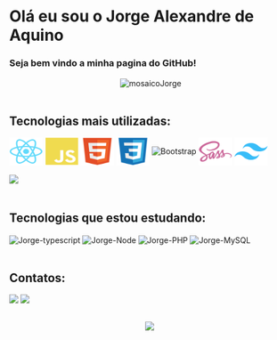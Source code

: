 <h1> Olá eu sou o Jorge Alexandre de Aquino </h1>

### Seja bem vindo a minha pagina do GitHub! 

<div align="center">&nbsp;<img align="center" height="250px" src="https://streak-stats.demolab.com?user=JorgeDeAquino&theme=dracula&border_radius=5&locale=pt-br" alt="mosaicoJorge" /></div>

<div style="display: inline_block"><br>
  <h2>Tecnologias mais utilizadas:</h2>
  <img align="center" alt="Jorge-React" height="50" width="60" src="https://raw.githubusercontent.com/devicons/devicon/master/icons/react/react-original.svg">
  <img align="center" alt="Jorge-Js" height="50" width="60" src="https://raw.githubusercontent.com/devicons/devicon/master/icons/javascript/javascript-plain.svg">
  <img align="center" alt="Jorge-HTML" height="50" width="60" src="https://raw.githubusercontent.com/devicons/devicon/master/icons/html5/html5-original.svg">
  <img align="center" alt="Jorge-CSS" height="50" width="60" src="https://raw.githubusercontent.com/devicons/devicon/master/icons/css3/css3-original.svg">
   <img align="center" alt="Bootstrap" height="50" width="60" src="https://cdn.jsdelivr.net/gh/devicons/devicon/icons/bootstrap/bootstrap-original.svg">
   <img align="center" alt="Sass" height="50" width="60" src="https://raw.githubusercontent.com/devicons/devicon/master/icons/sass/sass-original.svg">
 <img align="center" alt="Tailwind" height="50" width="60" src="https://github.com/devicons/devicon/blob/master/icons/tailwindcss/tailwindcss-plain.svg">
</div>

<br>

  <img height="180em" src="https://github-readme-stats.vercel.app/api/top-langs/?username=JorgeDeAquino&layout=compact&langs_count=7&theme=dracula"/>

<div style="display: inline_block"><br>
  <h2>Tecnologias que estou estudando:</h2>
  <img align="center" alt="Jorge-typescript" height="50" width="60" src="https://cdn.jsdelivr.net/gh/devicons/devicon/icons/typescript/typescript-plain.svg">
  <img align="center" alt="Jorge-Node" height="50" width="60" src="https://cdn.jsdelivr.net/gh/devicons/devicon/icons/nodejs/nodejs-original-wordmark.svg">
  <img align="center" alt="Jorge-PHP" height="50" width="60" src="https://cdn.jsdelivr.net/gh/devicons/devicon/icons/php/php-original.svg">
  <img align="center" alt="Jorge-MySQL" height="50" width="60" src="https://cdn.jsdelivr.net/gh/devicons/devicon/icons/mysql/mysql-plain-wordmark.svg">
</div>
          
<br>

<div> 
  <h2> Contatos:</h2>
  <a href="https://www.linkedin.com/in/jorge-alexandre-de-aquino/" target="_blank"><img src="https://img.shields.io/badge/-LinkedIn-%230077B5?style=for-the-badge&logo=linkedin&logoColor=white" target="_blank"></a> 
  <a href = "mailto:jorgeaamsantos@gmail.com"><img src="https://img.shields.io/badge/-Gmail-%23333?style=for-the-badge&logo=gmail&logoColor=white" target="_blank"></a>
</div>

  ##

<div align="center">
  <a href="https://github.com/JorgeDeAquino">
  <img height="180em" src="https://github-readme-stats.vercel.app/api?username=JorgeDeAquino&show_icons=true&theme=dracula&include_all_commits=true&count_private=true"/>
</div>
